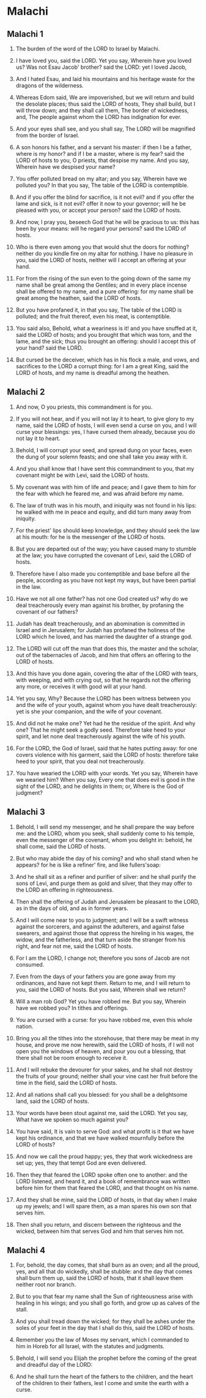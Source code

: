# Malachi

## Malachi 1

1. The burden of the word of the LORD to Israel by Malachi.

2. I have loved you, said the LORD. Yet you say, Wherein have you loved us? Was not Esau Jacob' brother? said the LORD: yet I loved Jacob,

3. And I hated Esau, and laid his mountains and his heritage waste for the dragons of the wilderness.

4. Whereas Edom said, We are impoverished, but we will return and build the desolate places; thus said the LORD of hosts, They shall build, but I will throw down; and they shall call them, The border of wickedness, and, The people against whom the LORD has indignation for ever.

5. And your eyes shall see, and you shall say, The LORD will be magnified from the border of Israel.

6. A son honors his father, and a servant his master: if then I be a father, where is my honor? and if I be a master, where is my fear? said the LORD of hosts to you, O priests, that despise my name. And you say, Wherein have we despised your name?

7. You offer polluted bread on my altar; and you say, Wherein have we polluted you? In that you say, The table of the LORD is contemptible.

8. And if you offer the blind for sacrifice, is it not evil? and if you offer the lame and sick, is it not evil? offer it now to your governor; will he be pleased with you, or accept your person? said the LORD of hosts.

9. And now, I pray you, beseech God that he will be gracious to us: this has been by your means: will he regard your persons? said the LORD of hosts.

10. Who is there even among you that would shut the doors for nothing? neither do you kindle fire on my altar for nothing. I have no pleasure in you, said the LORD of hosts, neither will I accept an offering at your hand.

11. For from the rising of the sun even to the going down of the same my name shall be great among the Gentiles; and in every place incense shall be offered to my name, and a pure offering: for my name shall be great among the heathen, said the LORD of hosts.

12. But you have profaned it, in that you say, The table of the LORD is polluted; and the fruit thereof, even his meat, is contemptible.

13. You said also, Behold, what a weariness is it! and you have snuffed at it, said the LORD of hosts; and you brought that which was torn, and the lame, and the sick; thus you brought an offering: should I accept this of your hand? said the LORD.

14. But cursed be the deceiver, which has in his flock a male, and vows, and sacrifices to the LORD a corrupt thing: for I am a great King, said the LORD of hosts, and my name is dreadful among the heathen.

## Malachi 2

1. And now, O you priests, this commandment is for you.

2. If you will not hear, and if you will not lay it to heart, to give glory to my name, said the LORD of hosts, I will even send a curse on you, and I will curse your blessings: yes, I have cursed them already, because you do not lay it to heart.

3. Behold, I will corrupt your seed, and spread dung on your faces, even the dung of your solemn feasts; and one shall take you away with it.

4. And you shall know that I have sent this commandment to you, that my covenant might be with Levi, said the LORD of hosts.

5. My covenant was with him of life and peace; and I gave them to him for the fear with which he feared me, and was afraid before my name.

6. The law of truth was in his mouth, and iniquity was not found in his lips: he walked with me in peace and equity, and did turn many away from iniquity.

7. For the priest' lips should keep knowledge, and they should seek the law at his mouth: for he is the messenger of the LORD of hosts.

8. But you are departed out of the way; you have caused many to stumble at the law; you have corrupted the covenant of Levi, said the LORD of hosts.

9. Therefore have I also made you contemptible and base before all the people, according as you have not kept my ways, but have been partial in the law.

10. Have we not all one father? has not one God created us? why do we deal treacherously every man against his brother, by profaning the covenant of our fathers?

11. Judah has dealt treacherously, and an abomination is committed in Israel and in Jerusalem; for Judah has profaned the holiness of the LORD which he loved, and has married the daughter of a strange god.

12. The LORD will cut off the man that does this, the master and the scholar, out of the tabernacles of Jacob, and him that offers an offering to the LORD of hosts.

13. And this have you done again, covering the altar of the LORD with tears, with weeping, and with crying out, so that he regards not the offering any more, or receives it with good will at your hand.

14. Yet you say, Why? Because the LORD has been witness between you and the wife of your youth, against whom you have dealt treacherously: yet is she your companion, and the wife of your covenant.

15. And did not he make one? Yet had he the residue of the spirit. And why one? That he might seek a godly seed. Therefore take heed to your spirit, and let none deal treacherously against the wife of his youth.

16. For the LORD, the God of Israel, said that he hates putting away: for one covers violence with his garment, said the LORD of hosts: therefore take heed to your spirit, that you deal not treacherously.

17. You have wearied the LORD with your words. Yet you say, Wherein have we wearied him? When you say, Every one that does evil is good in the sight of the LORD, and he delights in them; or, Where is the God of judgment?

## Malachi 3

1. Behold, I will send my messenger, and he shall prepare the way before me: and the LORD, whom you seek, shall suddenly come to his temple, even the messenger of the covenant, whom you delight in: behold, he shall come, said the LORD of hosts.

2. But who may abide the day of his coming? and who shall stand when he appears? for he is like a refiner' fire, and like fullers'soap:

3. And he shall sit as a refiner and purifier of silver: and he shall purify the sons of Levi, and purge them as gold and silver, that they may offer to the LORD an offering in righteousness.

4. Then shall the offering of Judah and Jerusalem be pleasant to the LORD, as in the days of old, and as in former years.

5. And I will come near to you to judgment; and I will be a swift witness against the sorcerers, and against the adulterers, and against false swearers, and against those that oppress the hireling in his wages, the widow, and the fatherless, and that turn aside the stranger from his right, and fear not me, said the LORD of hosts.

6. For I am the LORD, I change not; therefore you sons of Jacob are not consumed.

7. Even from the days of your fathers you are gone away from my ordinances, and have not kept them. Return to me, and I will return to you, said the LORD of hosts. But you said, Wherein shall we return?

8. Will a man rob God? Yet you have robbed me. But you say, Wherein have we robbed you? In tithes and offerings.

9. You are cursed with a curse: for you have robbed me, even this whole nation.

10. Bring you all the tithes into the storehouse, that there may be meat in my house, and prove me now herewith, said the LORD of hosts, if I will not open you the windows of heaven, and pour you out a blessing, that there shall not be room enough to receive it.

11. And I will rebuke the devourer for your sakes, and he shall not destroy the fruits of your ground; neither shall your vine cast her fruit before the time in the field, said the LORD of hosts.

12. And all nations shall call you blessed: for you shall be a delightsome land, said the LORD of hosts.

13. Your words have been stout against me, said the LORD. Yet you say, What have we spoken so much against you?

14. You have said, It is vain to serve God: and what profit is it that we have kept his ordinance, and that we have walked mournfully before the LORD of hosts?

15. And now we call the proud happy; yes, they that work wickedness are set up; yes, they that tempt God are even delivered.

16. Then they that feared the LORD spoke often one to another: and the LORD listened, and heard it, and a book of remembrance was written before him for them that feared the LORD, and that thought on his name.

17. And they shall be mine, said the LORD of hosts, in that day when I make up my jewels; and I will spare them, as a man spares his own son that serves him.

18. Then shall you return, and discern between the righteous and the wicked, between him that serves God and him that serves him not.

## Malachi 4

1. For, behold, the day comes, that shall burn as an oven; and all the proud, yes, and all that do wickedly, shall be stubble: and the day that comes shall burn them up, said the LORD of hosts, that it shall leave them neither root nor branch.

2. But to you that fear my name shall the Sun of righteousness arise with healing in his wings; and you shall go forth, and grow up as calves of the stall.

3. And you shall tread down the wicked; for they shall be ashes under the soles of your feet in the day that I shall do this, said the LORD of hosts.

4. Remember you the law of Moses my servant, which I commanded to him in Horeb for all Israel, with the statutes and judgments.

5. Behold, I will send you Elijah the prophet before the coming of the great and dreadful day of the LORD:

6. And he shall turn the heart of the fathers to the children, and the heart of the children to their fathers, lest I come and smite the earth with a curse.

